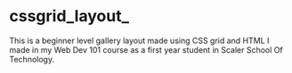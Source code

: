 # cssgrid_layout_
This is a beginner level gallery layout made using CSS grid and HTML I made in my Web Dev 101 course as a first year student in Scaler School Of Technology.
